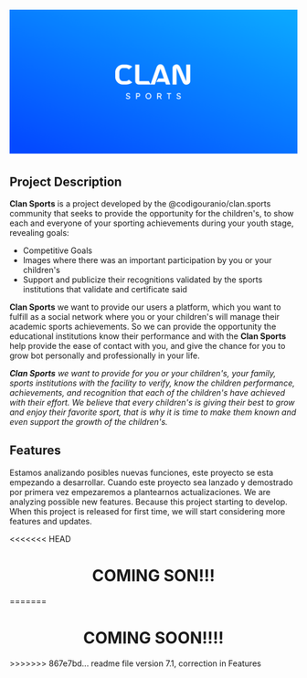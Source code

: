 <h1 align="Center">
<img src="readme_files/Clan_Sports_banner_ReadmeMD.png" alt="Clan Sports">
</h1>

## Project Description
**Clan Sports** is a project developed by the @codigouranio/clan.sports community that seeks to provide the opportunity for the
children's, to show each and everyone of your sporting achievements during your youth stage, revealing goals:

- Competitive Goals
- Images where there was an important participation by you or your children's
- Support and publicize their recognitions validated by the sports institutions that validate and certificate said

<!-- Primer posible mensaje de brindar nuestros servicios -->
**Clan Sports** we want to provide our users a platform, which you want to fulfill as a social network where you or
your children's will manage their academic sports achievements. So we can provide the opportunity the
educational institutions know their performance and with the **Clan Sports** help provide the ease of contact with you,
and give the chance for you to grow bot personally and professionally in your life.

<!-- Segundo posible mensaje de brindar nuestros servicios -->
_**Clan Sports** we want to provide for you or your children's, your family, sports institutions with the facility
to verify, know the children performance, achievements, and recognition that each of the children's have achieved with
their effort. We believe that every children's is giving their best to grow and enjoy their favorite sport, that is
why it is time to make them known and even support the growth of the children's._

## Features
Estamos analizando posibles nuevas funciones, este proyecto se esta empezando a desarrollar. Cuando este proyecto
sea lanzado y demostrado por primera vez empezaremos a plantearnos actualizaciones.
We are analyzing possible new features. Because this project starting to develop. When this project is released for
first time, we will start considering more features and updates.

<<<<<<< HEAD
<h1 align="Center"><strong>COMING SON!!!</strong></h1>
=======
<h1 align="Center"><strong>COMING SOON!!!!</strong></h1>
>>>>>>> 867e7bd... readme file version 7.1, correction in Features



